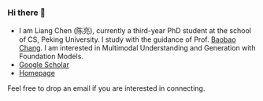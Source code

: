 ### Hi there 👋

- I am Liang Chen (陈亮), currently a third-year PhD student at the school of CS, Peking University. I study with the guidance of Prof. [Baobao Chang](https://scholar.google.com/citations?user=LaKNyhQAAAAJ&hl=en). I am interested in Multimodal Understanding and Generation with Foundation Models.
- [Google Scholar](https://scholar.google.com/citations?user=lMKPaTYAAAAJ&hl=en)
- [Homepage](https://chenllliang.github.io)


Feel free to drop an email if you are interested in connecting.
